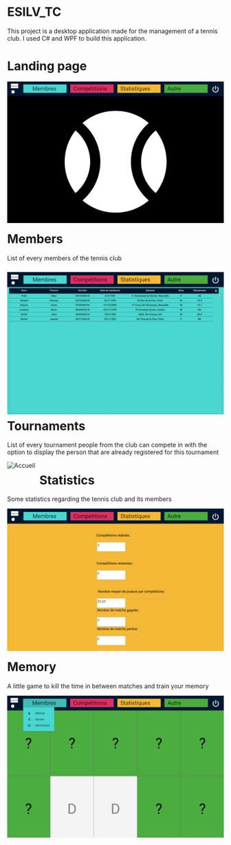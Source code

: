 # ESILV_TC
This project is a desktop application made for the management of a tennis club. I used C# and WPF to build this application.

# Landing page
<img src="Screenshots/Accueil.png"
     alt="Accueil"
     style="float: left; margin-right: 10px; margin-bottom: 20px" />

# Members
List of every members of the tennis club

<img src="Screenshots/Membres.png"
     alt="Accueil"
     style="float: left; margin-right: 10px; margin-bottom: 10px; margin-top: 10px" />

# Tournaments
List of every tournament people from the club can compete in with the option to display the person that are already registered for this tournament

<img src="Screenshots/Compétitions.png"
     alt="Accueil"
     style="float: left; margin-right: 10px; margin-bottom: 20px" />
     
# Statistics
Some statistics regarding the tennis club and its members

<img src="Screenshots/Stats.png"
     alt="Accueil"
     style="float: left; margin-right: 10px; margin-bottom: 20px" />
     
# Memory
A little game to kill the time in between matches and train your memory

<img src="Screenshots/Memory.png"
     alt="Accueil"
     style="float: left; margin-right: 10px; margin-bottom: 20px" />
